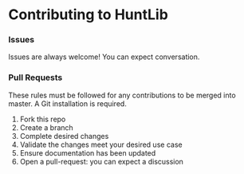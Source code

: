 # Contributing to HuntLib

### Issues
Issues are always welcome! You can expect conversation.

### Pull Requests

These rules must be followed for any contributions to be merged into master. A Git installation is required.

1. Fork this repo
1. Create a branch
1. Complete desired changes
1. Validate the changes meet your desired use case
1. Ensure documentation has been updated
1. Open a pull-request: you can expect a discussion
